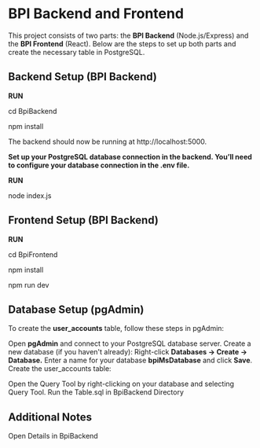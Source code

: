 # BPI Backend and Frontend

This project consists of two parts: the **BPI Backend** (Node.js/Express) and the **BPI Frontend** (React). Below are the steps to set up both parts and create the necessary table in PostgreSQL.


## Backend Setup (BPI Backend)

**RUN**

cd BpiBackend

npm install

The backend should now be running at http://localhost:5000.


**Set up your PostgreSQL database connection in the backend. You’ll need to configure your database connection in the .env file.** 

**RUN**

node index.js


## Frontend Setup (BPI Backend)
**RUN**

cd BpiFrontend

npm install

npm run dev


## Database Setup (pgAdmin)
To create the **user_accounts** table, follow these steps in pgAdmin:

Open **pgAdmin** and connect to your PostgreSQL database server.
Create a new database (if you haven't already):
Right-click **Databases → Create → Database.**
Enter a name for your database **bpiMsDatabase** and click **Save**.
Create the user_accounts table:

Open the Query Tool by right-clicking on your database and selecting Query Tool.
Run the Table.sql in BpiBackend Directory


## Additional Notes

Open Details in BpiBackend 
